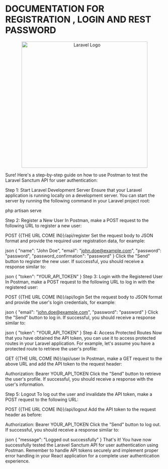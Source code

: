 # DOCUMENTATION FOR REGISTRATION , LOGIN AND REST PASSWORD

<p align="center"><a href="https://laravel.com" target="_blank"><img src="https://raw.githubusercontent.com/laravel/art/master/logo-lockup/5%20SVG/2%20CMYK/1%20Full%20Color/laravel-logolockup-cmyk-red.svg" width="400" alt="Laravel Logo"></a></p>

Sure! Here's a step-by-step guide on how to use Postman to test the Laravel Sanctum API for user authentication:

Step 1: Start Laravel Development Server
Ensure that your Laravel application is running locally on a development server. You can start the server by running the following command in your Laravel project root:


php artisan serve


Step 2: Register a New User
In Postman, make a POST request to the following URL to register a new user:


POST {{THE URL COME IN}}/api/register
Set the request body to JSON format and provide the required user registration data, for example:

json
{
  "name": "John Doe",
  "email": "john.doe@example.com",
  "password": "password",
  "password_confirmation": "password"
}
Click the "Send" button to register the new user. If successful, you should receive a response similar to:

json
{
  "token": "YOUR_API_TOKEN"
}
Step 3: Login with the Registered User
In Postman, make a POST request to the following URL to log in with the registered user:


POST {{THE URL COME IN}}/api/login
Set the request body to JSON format and provide the user's login credentials, for example:

json
{
  "email": "john.doe@example.com",
  "password": "password"
}
Click the "Send" button to log in. If successful, you should receive a response similar to:

json
{
  "token": "YOUR_API_TOKEN"
}
Step 4: Access Protected Routes
Now that you have obtained the API token, you can use it to access protected routes in your Laravel application. For example, let's assume you have a protected route to retrieve the user's profile:


GET {{THE URL COME IN}}/api/user
In Postman, make a GET request to the above URL and add the API token to the request header:


Authorization: Bearer YOUR_API_TOKEN
Click the "Send" button to retrieve the user's profile. If successful, you should receive a response with the user's information.

Step 5: Logout
To log out the user and invalidate the API token, make a POST request to the following URL:


POST {{THE URL COME IN}}/api/logout
Add the API token to the request header as before:


Authorization: Bearer YOUR_API_TOKEN
Click the "Send" button to log out. If successful, you should receive a response similar to:

json
{
  "message": "Logged out successfully"
}
That's it! You have now successfully tested the Laravel Sanctum API for user authentication using Postman. Remember to handle API tokens securely and implement proper error handling in your React application for a complete user authentication experience.

